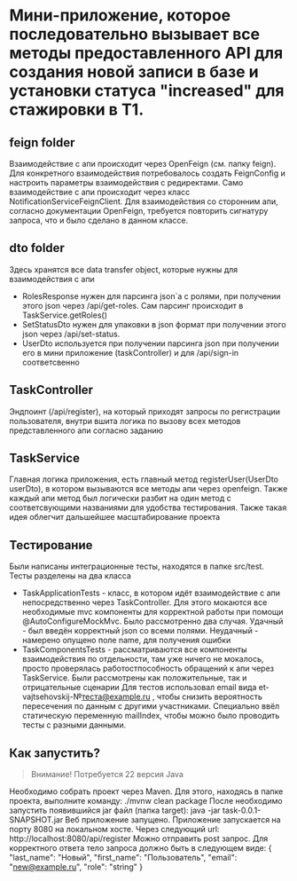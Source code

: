 # Мини-приложение, которое последовательно вызывает все методы предоставленного API для создания новой записи в базе и установки статуса "increased" для стажировки в Т1.
## feign folder
Взаимодействие с апи происходит через OpenFeign (см. папку feign). Для конкретного взаимодействия потребовалось создать FeignConfig и настроить параметры взаимодействия с редиректами.
Само взаимодействие с апи происходит через класс NotificationServiceFeignClient. Для взаимодействия со сторонним апи, согласно документации OpenFeign, требуется повторить сигнатуру запроса, что и было сделано в данном классе.
## dto folder
Здесь хранятся все data transfer object, которые нужны для взаимодействия с апи
- RolesResponse нужен для парсинга json`а с ролями, при получении этого json через /api/get-roles. Сам парсинг происходит в TaskService.getRoles()
- SetStatusDto нужен для упаковки в json формат при получении этого json через /api/set-status.
- UserDto используется при получении парсинга json при получении его в мини приложение (taskController) и для /api/sign-in соответсвенно
## TaskController
Эндпоинт (/api/register), на который приходят запросы по регистрации пользователя, внутри вшита логика по вызову всех методов представленного апи согласно заданию
## TaskService
Главная логика приложения, есть главный метод registerUser(UserDto userDto), в котором вызываются все методы апи через openfeign. Также каждый апи метод был логически разбит на один метод с соответсвующими названиями
для удобства тестирования. Также такая идея облегчит дальшейшее масштабирование проекта
## Тестирование
Были написаны интеграционные тесты, находятся в папке src/test. Тесты разделены на два класса
* TaskApplicationTests - класс, в котором идёт взаимодействие с апи непосредственно через TaskController. Для этого мокаются все необходимые mvc компоненты для корректной работы при помощи @AutoConfigureMockMvc.
  Было рассмотренно два случая. Удачный - был введён корректный json со всеми полями. Неудачный - намерено опущено поле name, для получения ошибки
* TaskComponentsTests - рассматриваются все компоненты взаимодействия по отдельности, там уже ничего не мокалось, просто проверялась работостпособность обращений к апи через TaskService. Были рассмотрены как положительные, так и отрицательные сценарии
Для тестов использовал email вида et-vajtsehovskij-№теста@example.ru , чтобы снизить вероятность пересечения по данным с другими участниками. Специально ввёл статическую переменную mailIndex, чтобы можно было проводить тесты
с разными данными.
## Как запустить?
> Внимание! Потребуется 22 версия Java

Необходимо собрать проект через Maven. Для этого, находясь в папке проекта, выполните команду:
./mvnw clean package
После необходимо запустить появившийся jar файл (папка target):
java -jar task-0.0.1-SNAPSHOT.jar
Веб приложение запущено. Приложение запускается на порту 8080 на локальном хосте. Через следующий url:
http://localhost:8080/api/register
Можно отправить post запрос. Для корректного ответа тело запроса должно быть в следующем виде:
{
  "last_name": "Новый",
  "first_name": "Пользователь",
  "email": "new@example.ru",
  "role": "string"
}
